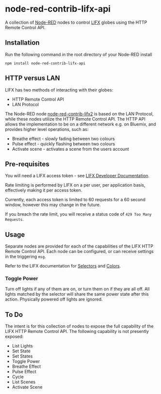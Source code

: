 # node-red-contrib-lifx-api

A collection of [Node-RED](http://nodered.org/) nodes to control [LIFX](http://www.lifx.com/) globes using the HTTP Remote Control API.

## Installation
Run the following command in the root directory of your Node-RED install

    npm install node-red-contrib-lifx-api

## HTTP versus LAN
LIFX has two methods of interacting with their globes:
* HTTP Remote Control API
* LAN Protocol

The Node-RED node [node-red-contrib-lifx2](https://www.npmjs.com/package/node-red-contrib-lifx2) is based on the LAN Protocol, while
these nodes utilize the HTTP Remote Control API.  The HTTP API allows the
implementation to be on a different network e.g. on Bluemix, and provides
higher level operations, such as:
* Breathe effect - slowly fading between two colours
* Pulse effect - quickly flashing between two colours
* Activate scene - activates a scene from the users account

## Pre-requisites
You will need a LIFX access token - see [LIFX Developer Documentation](https://api.developer.lifx.com/docs/authentication).  

Rate limiting is performed by LIFX on a per user, per application basis, effectively making it per access token.

Currently, each access token is limited to 60 requests for a 60 second window, however this may change in the future.

If you breach the rate limit, you will receive a status code of `429 Too Many Requests`.

## Usage
Separate nodes are provided for each of the capabilities of the LIFX HTTP Remote Control API.
Each node can be configured, or can receive settings in the triggering `msg`.

Refer to the LIFX documentation for [Selectors](https://api.developer.lifx.com/docs/selectors) and [Colors](https://api.developer.lifx.com/docs/colors).

### Toggle Power
Turn off lights if any of them are on, or turn them on if they are all off. All lights matched by the selector will share the same power state after this action. Physically powered off lights are ignored.

## To Do
The intent is for this collection of nodes to expose the full capability of the
LIFX HTTP Remote Control API.  The following capability is not presently exposed:
* List Lights
* Set State
* Set States
* Toggle Power
* Breathe Effect
* Pulse Effect
* Cycle
* List Scenes
* Activate Scene
